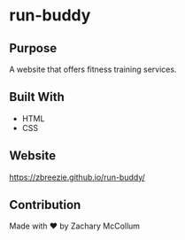 # run-buddy

## Purpose
A website that offers fitness training services.

## Built With
* HTML
* CSS

## Website
https://zbreezie.github.io/run-buddy/

## Contribution
Made with ❤️ by Zachary McCollum

